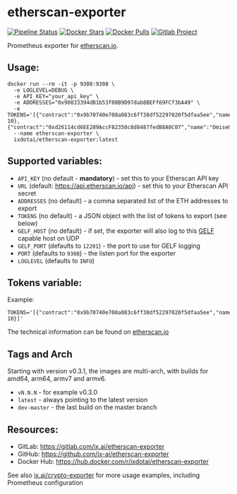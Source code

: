 # etherscan-exporter

[![Pipeline Status](https://gitlab.com/ix.ai/etherscan-exporter/badges/master/pipeline.svg)](https://gitlab.com/ix.ai/etherscan-exporter/)
[![Docker Stars](https://img.shields.io/docker/stars/ixdotai/etherscan-exporter.svg)](https://hub.docker.com/r/ixdotai/etherscan-exporter/)
[![Docker Pulls](https://img.shields.io/docker/pulls/ixdotai/etherscan-exporter.svg)](https://hub.docker.com/r/ixdotai/etherscan-exporter/)
[![Gitlab Project](https://img.shields.io/badge/GitLab-Project-554488.svg)](https://gitlab.com/ix.ai/etherscan-exporter/)

Prometheus exporter for [etherscan.io](https://etherscan.io).

## Usage:
```
docker run --rm -it -p 9308:9308 \
  -e LOGLEVEL=DEBUG \
  -e API_KEY="your_api_key" \
  -e ADDRESSES="0x90833394dB1b53f08B9D97dab8BEFf69FCf3bA49" \
  -e TOKENS='[{"contract":"0x9b70740e708a083c6ff38df52297020f5dfaa5ee","name":"Daneel","short":"DAN","decimals": 10},{"contract":"0xd26114cd6EE289AccF82350c8d8487fedB8A0C07","name":"OmiseGO","short":"OMG","decimals":18}]'
  --name etherscan-exporter \
  ixdotai/etherscan-exporter:latest
```

## Supported variables:
* `API_KEY` (no default - **mandatory**) - set this to your Etherscan API key
* `URL` (default: https://api.etherscan.io/api) - set this to your Etherscan API secret
* `ADDRESSES` (no default) - a comma separated list of the ETH addresses to export
* `TOKENS` (no default) - a JSON object with the list of tokens to export (see below)
* `GELF_HOST` (no default) - if set, the exporter will also log to this [GELF](https://docs.graylog.org/en/3.0/pages/gelf.html) capable host on UDP
* `GELF_PORT` (defaults to `12201`) - the port to use for GELF logging
* `PORT` (defaults to `9308`) - the listen port for the exporter
* `LOGLEVEL` (defaults to `INFO`)

## Tokens variable:
Example:
```
TOKENS='[{"contract":"0x9b70740e708a083c6ff38df52297020f5dfaa5ee","name":"Daneel","short":"DAN","decimals": 10}]'
```

The technical information can be found on [etherscan.io](https://etherscan.io/token/0x9b70740e708a083c6ff38df52297020f5dfaa5ee#readContract)

## Tags and Arch

Starting with version v0.3.1, the images are multi-arch, with builds for amd64, arm64, armv7 and armv6.
* `vN.N.N` - for example v0.3.0
* `latest` - always pointing to the latest version
* `dev-master` - the last build on the master branch

## Resources:
* GitLab: https://gitlab.com/ix.ai/etherscan-exporter
* GitHub: https://github.com/ix-ai/etherscan-exporter
* Docker Hub: https://hub.docker.com/r/ixdotai/etherscan-exporter

See also [ix.ai/crypto-exporter](https://gitlab.com/ix.ai/crypto-exporter) for more usage examples, including Prometheus configuration
